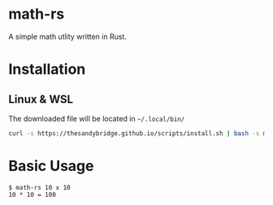 # math-rs

A simple math utlity written in Rust.

# Installation

## Linux & WSL

The downloaded file will be located in `~/.local/bin/`

```bash
curl -s https://thesandybridge.github.io/scripts/install.sh | bash -s math-rs math-rs
```

# Basic Usage

```shell
$ math-rs 10 x 10
10 * 10 = 100
```
